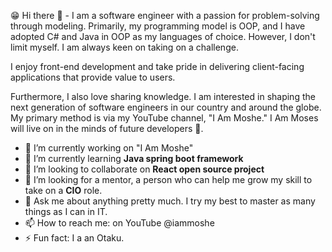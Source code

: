 😁 Hi there 👋 - I am a software engineer with a passion for problem-solving through modeling. Primarily, my programming model is OOP, and I have adopted C# and Java in OOP as my languages of choice. However, I don't limit myself. I am always keen on taking on a challenge. 

I enjoy front-end development and take pride in delivering client-facing applications that provide value to users. 

Furthermore, I also love sharing knowledge. I am interested in shaping the next generation of software engineers in our country and around the globe. My primary method is via my YouTube channel, "I Am Moshe." I Am Moses will live on in the minds of future developers 🤭.


- 🔭 I’m currently working on "I Am Moshe" 
- 🌱 I’m currently learning **Java spring boot framework**
- 👯 I’m looking to collaborate on **React open source project**
- 🤔 I’m looking for a mentor, a person who can help me grow my skill to take on a **CIO** role.
- 💬 Ask me about anything pretty much. I try my best to master as many things as I can in IT.
- 📫 How to reach me: on YouTube @iammoshe
- ⚡ Fun fact: I a an Otaku.

